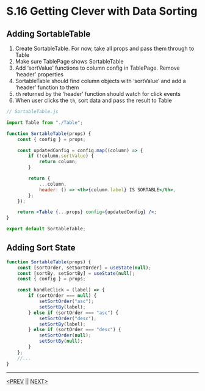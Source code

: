 # S.16 Getting Clever with Data Sorting

## Adding SortableTable

1. Create SortableTable. For now, take all props and pass them through to Table
2. Make sure TablePage shows SortableTable
3. Add ‘sortValue’ functions to column config in TablePage. Remove ‘header’ properties
4. SortableTable should find column objects with ‘sortValue’ and add a ‘header’ function to them
5. `th` returned by the ‘header’ function should watch for click events
6. When user clicks the `th`, sort data and pass the result to Table

```jsx
// SortableTable.js

import Table from "./Table";

function SortableTable(props) {
	const { config } = props;

	const updatedConfig = config.map((column) => {
		if (!column.sortValue) {
			return column;
		}

		return {
			...column,
			header: () => <th>{column.label} IS SORTABLE</th>,
		};
	});

	return <Table {...props} config={updatedConfig} />;
}

export default SortableTable;
```

## Adding Sort State

```jsx
function SortableTable(props) {
	const [sortOrder, setSortOrder] = useState(null);
	const [sortBy, setSortBy] = useState(null);
	const { config } = props;

	const handleClick = (label) => {
		if (sortOrder === null) {
			setSortOrder("asc");
			setSortBy(label);
		} else if (sortOrder === "asc") {
			setSortOrder("desc");
			setSortBy(label);
		} else if (sortOrder === "desc") {
			setSortOrder(null);
			setSortBy(null);
		}
	};
	//...
}
```

---

[<PREV](./230225.md) || [NEXT>](./230226.md)
